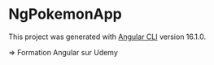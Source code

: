 # NgPokemonApp

This project was generated with [Angular CLI](https://github.com/angular/angular-cli) version 16.1.0.

=> Formation Angular sur Udemy
